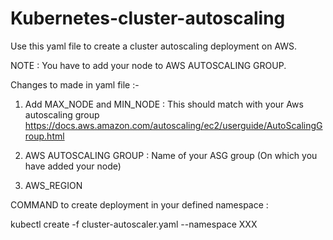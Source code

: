 # Kubernetes-cluster-autoscaling
Use this yaml file to create a cluster autoscaling deployment on AWS.

NOTE : You have to add your node to AWS AUTOSCALING GROUP.

Changes to made in yaml file :-
1) Add MAX_NODE and MIN_NODE : This should match with your Aws autoscaling group  https://docs.aws.amazon.com/autoscaling/ec2/userguide/AutoScalingGroup.html

2) AWS AUTOSCALING GROUP : Name of your ASG group (On which you have added your node)

3) AWS_REGION

COMMAND to create deployment in your defined namespace : 

kubectl create -f cluster-autoscaler.yaml --namespace XXX
